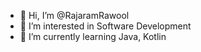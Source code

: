 - 👋 Hi, I’m @RajaramRawool
- 👀 I’m interested in Software Development
- 🌱 I’m currently learning Java, Kotlin


